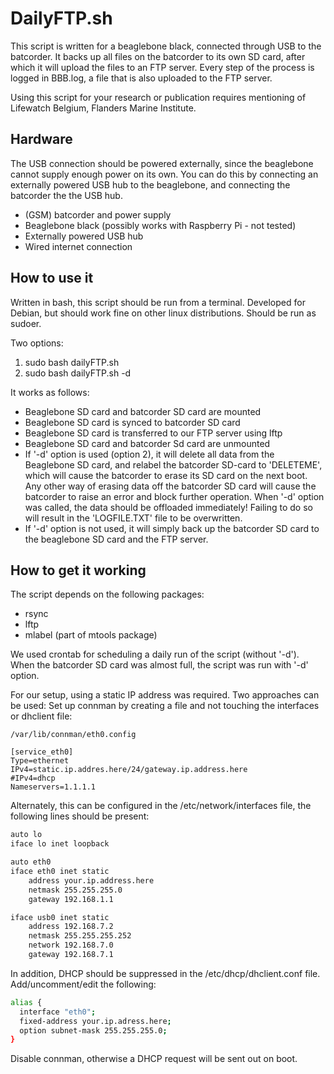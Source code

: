 # DailyFTP.sh

This script is written for a beaglebone black, connected through USB to the batcorder. It backs up all files on the batcorder to its own SD card, after which it will upload the files to an FTP server. Every step of the process is logged in BBB.log, a file that is also uploaded to the FTP server.

Using this script for your research or publication requires mentioning of Lifewatch Belgium, Flanders Marine Institute.

## Hardware
The USB connection should be powered externally, since the beaglebone cannot supply enough power on its own. You can do this by connecting an externally powered USB hub to the beaglebone, and connecting the batcorder the the USB hub.
- (GSM) batcorder and power supply
- Beaglebone black (possibly works with Raspberry Pi - not tested)
- Externally powered USB hub
- Wired internet connection

## How to use it
Written in bash, this script should be run from a terminal. Developed for Debian, but should work fine on other linux distributions. Should be run as sudoer.

Two options:
1. sudo bash dailyFTP.sh
2. sudo bash dailyFTP.sh -d

It works as follows:
- Beaglebone SD card and batcorder SD card are mounted
- Beaglebone SD card is synced to batcorder SD card
- Beaglebone SD card is transferred to our FTP server using lftp
- Beaglebone SD card and batcorder Sd card are unmounted
- If '-d' option is used (option 2), it will delete all data from the Beaglebone SD card, and relabel the batcorder SD-card to 'DELETEME', which will cause the batcorder to erase its SD card on the next boot. Any other way of erasing data off the batcorder SD card will cause the batcorder to raise an error and block further operation. When '-d' option was called, the data should be offloaded immediately! Failing to do so will result in the 'LOGFILE.TXT' file to be overwritten.
- If '-d' option is not used, it will simply back up the batcorder SD card to the beaglebone SD card and the FTP server.

## How to get it working
The script depends on the following packages:
- rsync
- lftp
- mlabel (part of mtools package)

We used crontab for scheduling a daily run of the script (without '-d'). When the batcorder SD card was almost full, the script was run with '-d' option.

For our setup, using a static IP address was required.
Two approaches can be used:
Set up connman by creating a file and not touching the interfaces or dhclient file:
```
/var/lib/connman/eth0.config

[service_eth0]
Type=ethernet
IPv4=static.ip.addres.here/24/gateway.ip.address.here
#IPv4=dhcp
Nameservers=1.1.1.1

```

Alternately, this can be configured in the /etc/network/interfaces file, the following lines should be present:
```bash
auto lo
iface lo inet loopback

auto eth0
iface eth0 inet static
    address your.ip.address.here
    netmask 255.255.255.0
    gateway 192.168.1.1

iface usb0 inet static
    address 192.168.7.2
    netmask 255.255.255.252
    network 192.168.7.0
    gateway 192.168.7.1
```

In addition, DHCP should be suppressed in the /etc/dhcp/dhclient.conf file. Add/uncomment/edit the following:
```bash
alias {
  interface "eth0";
  fixed-address your.ip.adress.here;
  option subnet-mask 255.255.255.0;
}
```

Disable connman, otherwise a DHCP request will be sent out on boot.

